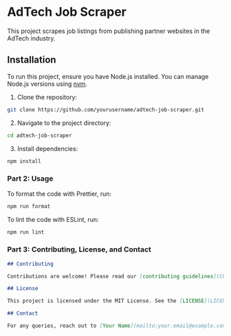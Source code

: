 # AdTech Job Scraper

This project scrapes job listings from publishing partner websites in the AdTech industry.

## Installation

To run this project, ensure you have Node.js installed. You can manage Node.js versions using [nvm](https://github.com/nvm-sh/nvm).

1. Clone the repository:

  ```bash
  git clone https://github.com/yourusername/adtech-job-scraper.git
  ```

2. Navigate to the project directory:

  ```bash
  cd adtech-job-scraper
  ```
    
3. Install dependencies:
  ```bash
  npm install
  ```


### Part 2: Usage

To format the code with Prettier, run:

  ```bash
  npm run format
  ```

To lint the code with ESLint, run:
  ```bash
  npm run lint
  ```



### Part 3: Contributing, License, and Contact

```markdown
## Contributing

Contributions are welcome! Please read our [contributing guidelines](CONTRIBUTING.md) before submitting pull requests.

## License

This project is licensed under the MIT License. See the [LICENSE](LICENSE) file for details.

## Contact

For any queries, reach out to [Your Name](mailto:your.email@example.com).
```
